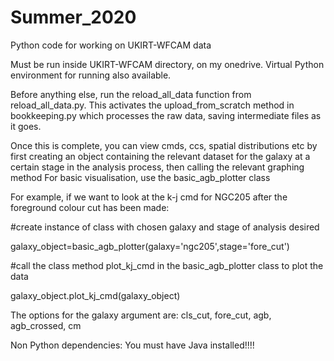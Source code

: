 # Summer_2020
Python code for working on UKIRT-WFCAM data

Must be run inside UKIRT-WFCAM directory, on my onedrive. Virtual Python environment for running also available.

Before anything else, run the reload_all_data function from reload_all_data.py. This activates the upload_from_scratch method in bookkeeping.py which processes the raw data, saving intermediate files as it goes.

Once this is complete, you can view cmds, ccs, spatial distributions etc by first creating an object containing the relevant dataset for the galaxy at a certain stage in the analysis process, then calling the relevant graphing method For basic visualisation, use the basic_agb_plotter class

For example, if we want to look at the k-j cmd for NGC205 after the foreground colour cut has been made:

#create instance of class with chosen galaxy and stage of analysis desired


galaxy_object=basic_agb_plotter(galaxy='ngc205',stage='fore_cut')

#call the class method plot_kj_cmd in the basic_agb_plotter class to plot the data

galaxy_object.plot_kj_cmd(galaxy_object)

The options for the galaxy argument are: cls_cut, fore_cut, agb, agb_crossed, cm

Non Python dependencies: You must have Java installed!!!!

